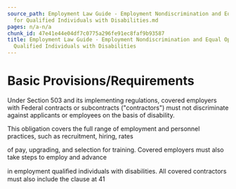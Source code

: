 ```yaml
---
source_path: Employment Law Guide - Employment Nondiscrimination and Equal Opportunity
  for Qualified Individuals with Disabilities.md
pages: n/a-n/a
chunk_id: 47e41e44e04df7c0775a296fe91ec8faf9b93587
title: Employment Law Guide - Employment Nondiscrimination and Equal Opportunity for
  Qualified Individuals with Disabilities
---
```

# Basic Provisions/Requirements

Under Section 503 and its implementing regulations, covered employers with Federal contracts or subcontracts ("contractors") must not discriminate against applicants or employees on the basis of disability.

This obligation covers the full range of employment and personnel practices, such as recruitment, hiring, rates

of pay, upgrading, and selection for training. Covered employers must also take steps to employ and advance

in employment qualiﬁed individuals with disabilities. All covered contractors must also include the clause at 41
